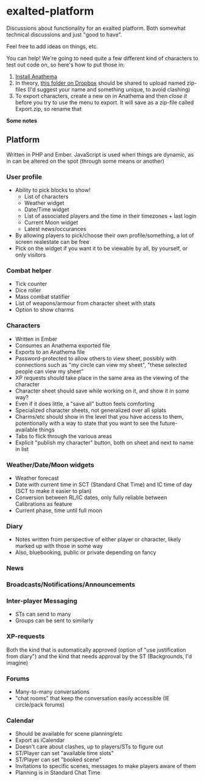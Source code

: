 exalted-platform
================

Discussions about functionality for an exalted platform. Both somewhat technical discussions and just "good to have".

Feel free to add ideas on things, etc.

You can help! We're going to need quite a few different kind of characters to test out code on, so here's how to put
those in:

1. [Install Anathema](http://anathema.github.io/)
2. In theory, [this folder on Dropbox](https://www.dropbox.com/sh/httj4f1lxv2k43r/RNJvAiBYje) should be shared to upload
named zip-files (I'd suggest your name and something unique, to avoid clashing)
3. To export characters, create a new on in Anathema and then *close it* before you try to use the menu to export. It 
will save as a zip-file called Export.zip, so rename that

**Some notes**

## Platform #
Written in PHP and Ember. JavaScript is used when things are dynamic, as in can
be altered on the spot (through some means or another)

### User profile #
* Ability to pick blocks to show!
    * List of characters
    * Weather widget
    * Date/Time widget
    * List of associated players and the time in their timezones + last login
    * Current Moon widget
    * Latest news/occurances
* By allowing players to pick/choose their own profile/something, a lot of
screen realestate can be free
* Pick on the widget if you want it to be viewable by all, by yourself, or only visitors

### Combat helper #
* Tick counter
* Dice roller
* Mass combat statifier
* List of weapons/armour from character sheet with stats
* Option to show charms

### Characters #
* Written in Ember
* Consumes an Anathema exported file
* Exports to an Anathema file
* Password-protected to allow others to view sheet, possibly with connections
such as "my circle can view my sheet", "these selected people can view my sheet"
* XP requests should take place in the same area as the viewing of the character
* Character sheet should save while working on it, and show it in some way?
* Even if it does little, a "save all" button feels comforting
* Specialized character sheets, not generalized over all splats
* Charms/etc should show in the level that you have access to them, potentionally
with a way to state that you want to see the future-available things
* Tabs to flick through the various areas
* Explicit "publish my character" button, both on sheet and next to name in list

### Weather/Date/Moon widgets #
* Weather forecast
* Date with current time in SCT (Standard Chat Time) and IC time of day (SCT to
make it easier to plan)
* Conversion between RL/IC dates, only fully reliable between Calibrations as feature
* Current phase, time until full moon

### Diary #
* Notes written from perspective of either player or character, likely marked
up with those in some way
* Also, bluebooking, public or private depending on fancy

### News #

### Broadcasts/Notifications/Announcements #

### Inter-player Messaging #
* STs can send to many
* Groups can be sent to similarly

### XP-requests #
Both the kind that is automatically approved (option of "use justification from diary") and the kind that needs approval by the ST (Backgrounds, I'd imagine)

### Forums #
* Many-to-many conversations
* "chat rooms" that keep the conversation easily accessible (IE circle/pack forums)

### Calendar #
* Should be available for scene planning/etc
* Export as iCalendar
* Doesn't care about clashes, up to players/STs to figure out
* ST/Player can set "available time slots"
* ST/Player can set "booked scene"
* Invitations to specific scenes, messages to make players aware of them
* Planning is in Standard Chat Time
